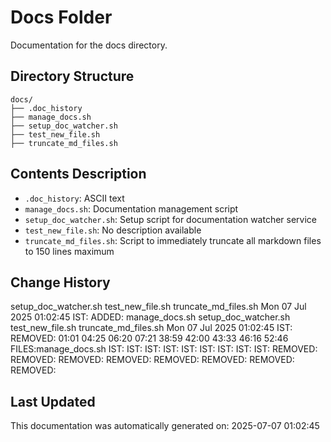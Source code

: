 <!-- filepath: /home/michaelnewham/Projects/create_python_project/scripts/docs/aboutthisfolder.md -->
# Docs Folder

Documentation for the docs directory.

## Directory Structure

```
docs/
├── .doc_history
├── manage_docs.sh
├── setup_doc_watcher.sh
├── test_new_file.sh
├── truncate_md_files.sh
```

## Contents Description

- `.doc_history`: ASCII text
- `manage_docs.sh`: Documentation management script
- `setup_doc_watcher.sh`: Setup script for documentation watcher service
- `test_new_file.sh`: No description available
- `truncate_md_files.sh`: Script to immediately truncate all markdown files to 150 lines maximum

## Change History

setup_doc_watcher.sh
test_new_file.sh
truncate_md_files.sh
Mon 07 Jul 2025 01:02:45 IST: ADDED: manage_docs.sh setup_doc_watcher.sh test_new_file.sh truncate_md_files.sh 
Mon 07 Jul 2025 01:02:45 IST: REMOVED:         01:01 04:25 06:20 07:21 38:59 42:00 43:33 46:16 52:46 FILES:manage_docs.sh IST: IST: IST: IST: IST: IST: IST: IST: IST: REMOVED: REMOVED: REMOVED: REMOVED: REMOVED: REMOVED: REMOVED: REMOVED: 

## Last Updated

This documentation was automatically generated on: 2025-07-07 01:02:45
